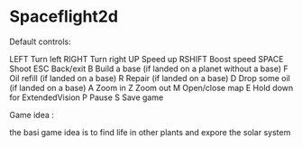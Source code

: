 # Spaceflight2d

Default controls:

LEFT    Turn left
RIGHT   Turn right
UP      Speed up
RSHIFT  Boost speed
SPACE   Shoot
ESC     Back/exit
B       Build a base (if landed on a planet without a base)
F       Oil refill (if landed on a base)
R       Repair (if landed on a base)
D       Drop some oil (if landed on a base)
A       Zoom in
Z       Zoom out
M       Open/close map
E       Hold down for ExtendedVision
P       Pause
S       Save game



Game idea :

the basi game idea is to find life in other plants and expore the solar system 
